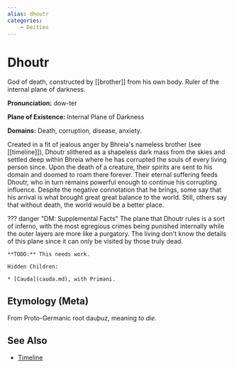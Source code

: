 ```yaml
---
alias: dhoutr
categories:
    - Deities
---
```

# Dhoutr

God of death, constructed by [[brother]] from his own body. Ruler of the internal plane of darkness.

**Pronunciation:** dow-ter

**Plane of Existence:** Internal Plane of Darkness

**Domains:** Death, corruption, disease, anxiety.

Created in a fit of jealous anger by Bhreia's nameless brother (see [[timeline]]), Dhoutr slithered as a shapeless dark mass from the skies and settled deep within Bhreia where he has corrupted the souls of every living person since. Upon the death of a creature, their spirits are sent to his domain and doomed to roam there forever. Their eternal suffering feeds Dhoutr, who in turn remains powerful enough to continue his corrupting influence. Despite the negative connotation that he brings, some say that his arrival is what brought great great balance to the world. Still, others say that without death, the world would be a better place.

??? danger "DM: Supplemental Facts"
    The plane that Dhoutr rules is a sort of inferno, with the most egregious crimes being punished internally while the outer layers are more like a purgatory. The living don't know the details of this plane since it can only be visited by those truly dead.

    **TODO:** This needs work. 

    Hidden Children:

    * [Cauda](cauda.md), with Primani.

## Etymology (Meta)

From Proto-Germanic root dauþuz, meaning *to die*.

## See Also

- [Timeline](../lore/timeline.md)
